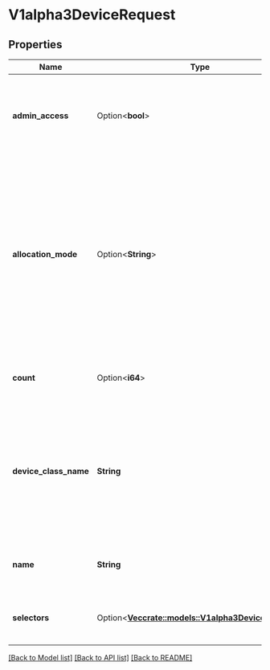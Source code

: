 # V1alpha3DeviceRequest

## Properties

Name | Type | Description | Notes
------------ | ------------- | ------------- | -------------
**admin_access** | Option<**bool**> | AdminAccess indicates that this is a claim for administrative access to the device(s). Claims with AdminAccess are expected to be used for monitoring or other management services for a device.  They ignore all ordinary claims to the device with respect to access modes and any resource allocations. | [optional]
**allocation_mode** | Option<**String**> | AllocationMode and its related fields define how devices are allocated to satisfy this request. Supported values are:  - ExactCount: This request is for a specific number of devices.   This is the default. The exact number is provided in the   count field.  - All: This request is for all of the matching devices in a pool.   Allocation will fail if some devices are already allocated,   unless adminAccess is requested.  If AlloctionMode is not specified, the default mode is ExactCount. If the mode is ExactCount and count is not specified, the default count is one. Any other requests must specify this field.  More modes may get added in the future. Clients must refuse to handle requests with unknown modes. | [optional]
**count** | Option<**i64**> | Count is used only when the count mode is \"ExactCount\". Must be greater than zero. If AllocationMode is ExactCount and this field is not specified, the default is one. | [optional]
**device_class_name** | **String** | DeviceClassName references a specific DeviceClass, which can define additional configuration and selectors to be inherited by this request.  A class is required. Which classes are available depends on the cluster.  Administrators may use this to restrict which devices may get requested by only installing classes with selectors for permitted devices. If users are free to request anything without restrictions, then administrators can create an empty DeviceClass for users to reference. | 
**name** | **String** | Name can be used to reference this request in a pod.spec.containers[].resources.claims entry and in a constraint of the claim.  Must be a DNS label. | 
**selectors** | Option<[**Vec<crate::models::V1alpha3DeviceSelector>**](v1alpha3.DeviceSelector.md)> | Selectors define criteria which must be satisfied by a specific device in order for that device to be considered for this request. All selectors must be satisfied for a device to be considered. | [optional]

[[Back to Model list]](../README.md#documentation-for-models) [[Back to API list]](../README.md#documentation-for-api-endpoints) [[Back to README]](../README.md)


